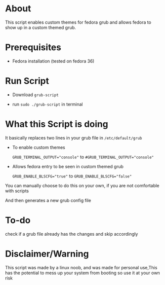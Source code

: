 # About

This script enables custom themes for fedora grub and allows fedora to show up in a custom themed grub.

# Prerequisites
* Fedora installation (tested on fedora 36)

# Run Script

* Download ```grub-script```

* run ```sudo ./grub-script``` in terminal

# What this Script is doing
It basically replaces two lines in your grub file in ```/etc/default/grub```

* To enable custom themes

  ```GRUB_TERMINAL_OUTPUT="console"``` to ```#GRUB_TERMINAL_OUTPUT="console"```

* Allows fedora entry to be seen in custom themed grub

  ```GRUB_ENABLE_BLSCFG="true"``` to ```GRUB_ENABLE_BLSCFG="false"```

You can manually choose to do this on your own, if you are not comfortable with scripts

And then generates a new grub config file

# To-do

check if a grub file already has the changes and skip accordingly 

# Disclaimer/Warning
This script was made by a linux noob, and was made for personal use,This has the potential to mess up your system from booting so use it at your own risk
